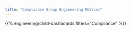 ```yaml
---
title: "Compliance Group Engineering Metrics"
---
```


{{% engineering/child-dashboards filters="Compliance" %}}
